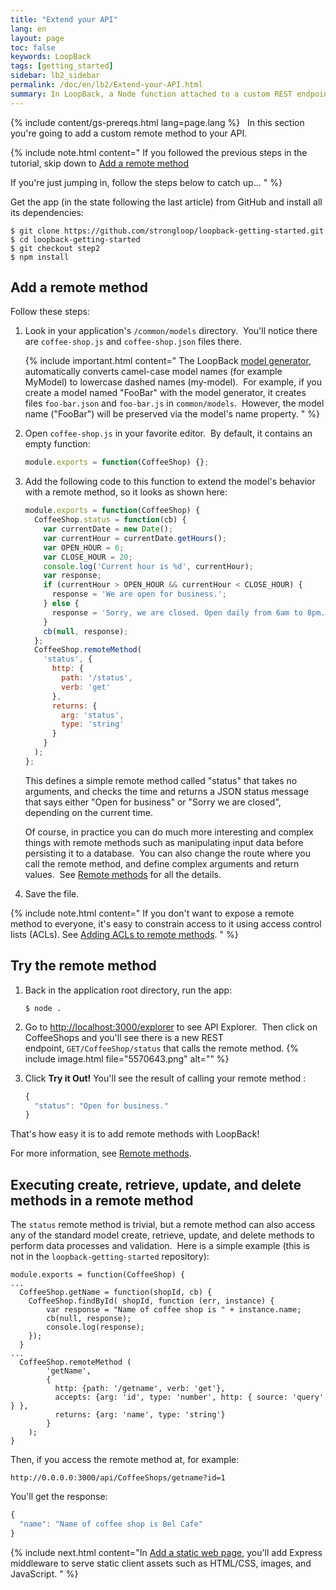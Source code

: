 ```yaml
---
title: "Extend your API"
lang: en
layout: page
toc: false
keywords: LoopBack
tags: [getting_started]
sidebar: lb2_sidebar
permalink: /doc/en/lb2/Extend-your-API.html
summary: In LoopBack, a Node function attached to a custom REST endpoint is called a <i>remote method</i>.
---
```


{% include content/gs-prereqs.html lang=page.lang %}
 
In this section you're going to add a custom remote method to your API.

{% include note.html content="
If you followed the previous steps in the tutorial, skip down to [Add a remote method](#add-a-remote-method)

If you're just jumping in, follow the steps below to catch up...
" %}

Get the app (in the state following the last article) from GitHub and install all its dependencies:

```
$ git clone https://github.com/strongloop/loopback-getting-started.git
$ cd loopback-getting-started
$ git checkout step2
$ npm install
```

## Add a remote method

Follow these steps:

1.  Look in your application's `/common/models` directory.  You'll notice there are `coffee-shop.js` and `coffee-shop.json` files there.  

    {% include important.html content="
    The LoopBack [model generator](Model-generator.html), automatically converts camel-case model names (for example MyModel) to lowercase dashed names (my-model).  For example, if you create a model named \"FooBar\" with the model generator, it creates files `foo-bar.json` and `foo-bar.js` in `common/models`.  However, the model name (\"FooBar\") will be preserved via the model's name property.
    " %}
2.  Open `coffee-shop.js` in your favorite editor.  By default, it contains an empty function: 

    ```js
    module.exports = function(CoffeeShop) {};
    ```

3.  Add the following code to this function to extend the model's behavior with a remote method, so it looks as shown here:

    ```js
    module.exports = function(CoffeeShop) {
      CoffeeShop.status = function(cb) {
        var currentDate = new Date();
        var currentHour = currentDate.getHours();
        var OPEN_HOUR = 6;
        var CLOSE_HOUR = 20;
        console.log('Current hour is %d', currentHour);
        var response;
        if (currentHour > OPEN_HOUR && currentHour < CLOSE_HOUR) {
          response = 'We are open for business.';
        } else {
          response = 'Sorry, we are closed. Open daily from 6am to 8pm.';
        }
        cb(null, response);
      };
      CoffeeShop.remoteMethod(
        'status', {
          http: {
            path: '/status',
            verb: 'get'
          },
          returns: {
            arg: 'status',
            type: 'string'
          }
        }
      );
    };
    ```

    This defines a simple remote method called "status" that takes no arguments, and checks the time and returns a JSON status message that says either "Open for business" or "Sorry we are closed", depending on the current time.

    Of course, in practice you can do much more interesting and complex things with remote methods such as manipulating input data before persisting it to a database.  You can also change the route where you call the remote method, and define complex arguments and return values.  See [Remote methods](Remote-methods) for all the details.

4.  Save the file.

{% include note.html content="
If you don't want to expose a remote method to everyone, it's easy to constrain access to it using access control lists (ACLs). See [Adding ACLs to remote methods](Remote-methods#adding-acls-to-remote-methods).
" %}

## Try the remote method

1.  Back in the application root directory, run the app: 

    `$ node .`

2.  Go to [http://localhost:3000/explorer](http://localhost:3000/explorer) to see API Explorer.  Then click on CoffeeShops and you'll see there is a new REST endpoint, `GET/CoffeeShop/status` that calls the remote method.
    {% include image.html file="5570643.png" alt="" %} 

3.  Click **Try it Out!**
    You'll see the result of calling your remote method :
    ```js
    {
      "status": "Open for business."
    }
    ```

That's how easy it is to add remote methods with LoopBack! 

For more information, see [Remote methods](Remote-methods).

## Executing create, retrieve, update, and delete methods in a remote method

The `status` remote method is trivial, but a remote method can also access any of the standard model create, retrieve, update, and delete methods to perform data processes and validation.  Here is a simple example (this is not in the `loopback-getting-started` repository):

```
module.exports = function(CoffeeShop) {
...
  CoffeeShop.getName = function(shopId, cb) {
    CoffeeShop.findById( shopId, function (err, instance) {
        var response = "Name of coffee shop is " + instance.name;
        cb(null, response);
        console.log(response);
    });
  }
...
  CoffeeShop.remoteMethod (
        'getName',
        {
          http: {path: '/getname', verb: 'get'},
          accepts: {arg: 'id', type: 'number', http: { source: 'query' } },
          returns: {arg: 'name', type: 'string'}
        }
    );
}
```

Then, if you access the remote method at, for example:

`http://0.0.0.0:3000/api/CoffeeShops/getname?id=1`

You'll get the response:

```js
{
  "name": "Name of coffee shop is Bel Cafe"
}
```

{% include next.html content="In [Add a static web page](Add-a-static-web-page.html), you'll add Express middleware to serve static client assets such as HTML/CSS, images, and JavaScript. "
%}
